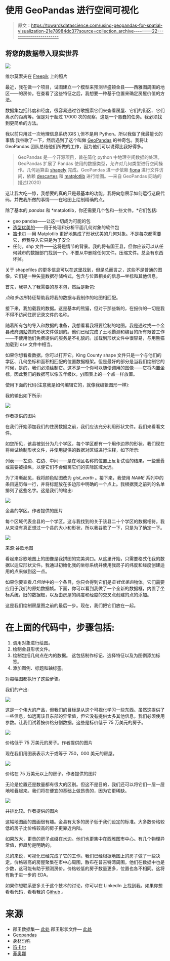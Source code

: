 # 使用 GeoPandas 进行空间可视化

> 原文：<https://towardsdatascience.com/using-geopandas-for-spatial-visualization-21e78984dc37?source=collection_archive---------22----------------------->

## 将您的数据带入现实世界

![](img/e3e7f6c79e282515a064daebb9cbc268.png)

维尔莫索夫在 [Freepik](https://www.freepik.com/) 上的照片

最近，我在做一个项目，试图建立一个模型来预测华盛顿金县——西雅图周围的地区——的房价。在查看了这些特征之后，我想要一种基于位置来确定房屋价值的方法。

数据集包括纬度和经度，很容易通过谷歌搜索它们来查看房屋、它们的街区、它们离水的距离等。但是对于超过 17000 次的观察，这是一个愚蠢的任务。我必须找到更简单的方法。

我以前只用过一次地理信息系统(GIS ),但不是用 Python。所以我做了我最擅长的事情:我谷歌了一下，然后遇到了这个叫做 [GeoPandas](https://geopandas.org/) 的神奇包。我将让 GeoPandas 团队总结他们所做的工作，因为他们可以说得比我好得多。

> GeoPandas 是一个开源项目，旨在简化 python 中地理空间数据的处理。GeoPandas 扩展了 Pandas 使用的数据类型，允许对几何类型进行空间操作。几何运算由 [shapely](https://shapely.readthedocs.io/) 完成。GeoPandas 进一步依赖 [fiona](https://fiona.readthedocs.io/) 进行文件访问，依赖 [descartes](https://pypi.python.org/pypi/descartes) 和 [matplotlib](http://matplotlib.org/) 进行绘图。—来自 GeoPandas 网站的描述(2020)

这让我大吃一惊，我想要的真的只是最基本的功能。我将向您展示如何运行这段代码，并做我所做的事情——在地图上绘制精确的点。

除了基本的 *pandas* 和 *matplotlib，你还需要几个包和一些文件。*它们包括:

*   geo pandas——让这一切成为可能的包
*   [造型优美的](https://pypi.org/project/Shapely/)——用于处理和分析平面几何对象的软件包
*   [笛卡尔](https://pypi.org/project/descartes/) —用 Matplotlib 更好地集成了形状优美的几何对象。不是每次都需要它，但我导入它只是为了安全
*   任何。shp 文件——这将是情节的背景。我的将有国王县，但你应该可以从任何城市的数据部门找到一个。不要从中删除任何文件。压缩文件。总会有东西坏掉。

关于 shapefiles 的更多信息可以在[这里](https://support.esri.com/en/technical-article/000011516)找到，但是总而言之，这些不是普通的图像。它们是一种矢量数据存储格式，包含与位置相关的信息—坐标和其他信息。

首先，我导入了我需要的基本包，然后是新包:

*点*和*多边形*特征帮助我将我的数据与我制作的地图相匹配。

接下来，我加载我的数据。这是基本的熊猫，但对于那些新的，在报价的一切是我不得不访问住房记录文件的名称。

随着所有包的导入和数据的准备，我想看看我将要绘制的地图。我是通过找一个金县政府[网站](https://www.kingcounty.gov/services/gis/GISData.aspx)做的形状文件做到的。他们已经完成了土地勘测和编目的所有艰苦工作——不使用他们免费提供的服务是不礼貌的。加载到形状文件中很容易，与用熊猫加载到 csv 文件中相当。

如果你想看看数据，你可以打开它。King County shape 文件只是一个与他们的学区、几何坐标和面积相匹配的位置数据框架。但是最好的部分是当我们绘制它的时候，是的，我们必须绘制它。这不是一个你可以随便调用的图像——它将内置坐标，因此我们的数据可以像五年级(x，y)图表上的一个点一样放置。

使用下面的代码(注意我是如何编辑它的，就像我编辑图形一样):

我的输出如下所示:

![](img/32e9ea1d173bedca56990b4b7e0b7f27.png)

作者提供的图片

在我们开始添加我们的住房数据之前，我们应该充分利用形状文件。我们来看看文件。

如您所见，该县被划分为几个学区，每个学区都有一个用作边界的形状。我们现在将尝试绘制形状文件，并使用提供的数据对区域进行注释，如下所示:

列表——左边、右边、中间——是在地区名称的位置上反复试验的结果。一些重叠或需要被操纵，以便它们不会偏离它们的实际区域太远。

为了清晰起见，我将颜色贴图改为 *gist_earth* 。接下来，我使用 *NAME* 系列中的条目遍历每一行，并将标题放在多边形中明确的一个点上。我根据我之前列的名单排列了这些名字。这是我们的输出:

![](img/1dd1e861f594e22a915a83d30ba7ab5b.png)

金县的学区。作者提供的图片

每个区域代表金县的一个学区。这与我找到的关于该县二十个学区的数据相符。我从来没有真正想过一个县的大小和形状，所以我谷歌了一下，只是为了确定一下。

![](img/4238f4c92dbbf55a4910b9f4ff3a3c53.png)

来源:谷歌地图

看起来谷歌地图上的图像是我拼图的完美洞口。从这里开始，只需要格式化我的数据以适应形状文件。我通过初始化我的坐标系统并使用我房子的纬度和经度创建适用的点来做到这一点。

如果你要查看*几何体*中的一个条目，你只会得到它们是*形状优美的*物体。它们需要应用于我们的原始数据帧。下面，你可以看到我做了一个全新的数据框，内置了坐标系统，旧的数据框，以及由房屋的纬度和经度的交叉点创建的点的添加。

这是我们绘制房屋图之前的最后一步。现在，我们把它们放在一起。

# 在上面的代码中，步骤包括:

1.  调用对象进行绘图。
2.  绘制金县形状文件。
3.  绘制包括几何点在内的数据。
    这包括制作标记、选择特征以及为图例添加标签。
4.  添加图例、标题和轴标签。

对每幅图都执行了这些步骤。

我们的产出:

![](img/1b7b3cd7a5b6cdec8b2a23920f33e635.png)

这是一个伟大的产品，但我们的目标是从这个可视化学习一些东西。虽然这提供了一些信息，如远离该县东部的异常值，但它没有提供太多其他信息。我们必须使用参数。让我们试着按价格分割数据。这些是标价低于 75 万美元的房子。

![](img/c017a4fbce1b970e1941a2831acb1c9a.png)

价格低于 75 万美元的房子。作者提供的图片

现在我们用图表表示大于或等于 750，000 美元的房屋。

![](img/9ca20f28a20af12655096a8191a185de.png)

价格在 75 万美元以上的房子。作者提供的图片

无论是位置还是数量都有很大的区别。但这不是目的，我们还可以将它们一层一层地堆叠起来。我们将在便宜的基础上做昂贵的，因为它更稀缺。

![](img/abd0b17fe4f9fb41d8e92c3df202c8ab.png)

并排比较。作者提供的图片

这幅地图画的图画很有趣。金县有太多的房子低于我们设定的标准。大多数价格较低的房子比价格较高的房子更靠近内陆。

如果放大，更贵的房子点缀在水边。他们也更集中在西雅图市中心。有几个物理异常值，但趋势是明确的。

总的来说，可视化已经完成了它的工作。我们已经根据地图上的房子做了一些决定。价格较高的房屋聚集在市中心周围，散布在普吉特湾周围。他们在数据中也是少数，这可能有助于预测房价。价格较低的房子数量更多，位置也各不相同。这将有助于进一步的 EDA。

如果你想联系更多关于这个技术的讨论，你可以在 LinkedIn 上找到我。如果你想看看代码，看看我的 [Github](https://github.com/ptorres001) 。

# 来源

*   郡王数据集— [此处](https://www.kaggle.com/harlfoxem/housesalesprediction)
    郡王形状文件— [此处](https://www.kingcounty.gov/services/gis/GISData.aspx)
*   [Geopandas](https://geopandas.org/)
*   [身材匀称](https://pypi.org/project/Shapely/)
*   [笛卡尔](https://pypi.org/project/descartes/)
*   [菲奥娜](https://pypi.org/project/Fiona/)